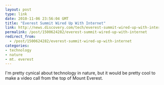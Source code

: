 ```yaml
---
layout: post
type: link
date: 2010-11-06 23:56:04 GMT
title: "Everest Summit Wired Up With Internet"
link: http://news.discovery.com/tech/everest-summit-wired-up-with-internet.html
permalink: /post/1500624282/everest-summit-wired-up-with-internet
redirect_from: 
  - /post/1500624282/everest-summit-wired-up-with-internet
categories:
- technology
- nature
- mt. everest
---
```

I'm pretty cynical about technology in nature, but it would be pretty cool to make a video call from the top of Mount Everest. 